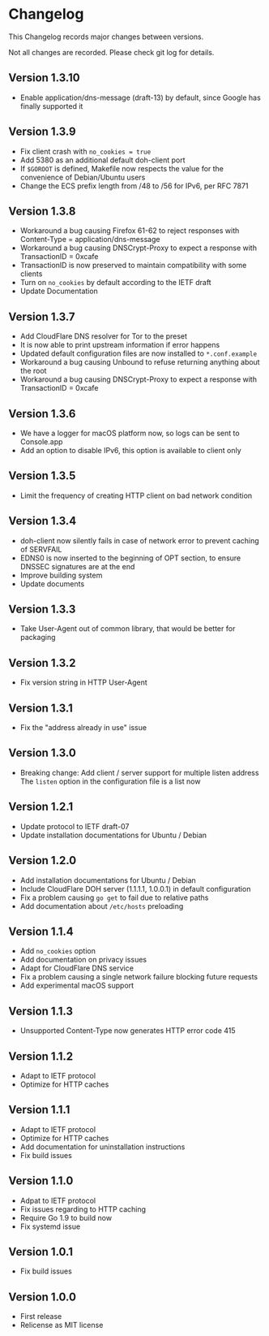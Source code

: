 # Changelog

This Changelog records major changes between versions.

Not all changes are recorded. Please check git log for details.

## Version 1.3.10

- Enable application/dns-message (draft-13) by default, since Google has finally supported it

## Version 1.3.9

- Fix client crash with `no_cookies = true`
- Add 5380 as an additional default doh-client port
- If `$GOROOT` is defined, Makefile now respects the value for the convenience of Debian/Ubuntu users
- Change the ECS prefix length from /48 to /56 for IPv6, per RFC 7871

## Version 1.3.8

- Workaround a bug causing Firefox 61-62 to reject responses with Content-Type = application/dns-message
- Workaround a bug causing DNSCrypt-Proxy to expect a response with TransactionID = 0xcafe
- TransactionID is now preserved to maintain compatibility with some clients
- Turn on `no_cookies` by default according to the IETF draft
- Update Documentation

## Version 1.3.7

- Add CloudFlare DNS resolver for Tor to the preset
- It is now able to print upstream information if error happens
- Updated default configuration files are now installed to `*.conf.example`
- Workaround a bug causing Unbound to refuse returning anything about the root
- Workaround a bug causing DNSCrypt-Proxy to expect a response with TransactionID = 0xcafe

## Version 1.3.6

- We have a logger for macOS platform now, so logs can be sent to Console.app
- Add an option to disable IPv6, this option is available to client only

## Version 1.3.5

- Limit the frequency of creating HTTP client on bad network condition

## Version 1.3.4

- doh-client now silently fails in case of network error to prevent caching of SERVFAIL
- EDNS0 is now inserted to the beginning of OPT section, to ensure DNSSEC signatures are at the end
- Improve building system
- Update documents

## Version 1.3.3

- Take User-Agent out of common library, that would be better for packaging

## Version 1.3.2

- Fix version string in HTTP User-Agent

## Version 1.3.1

- Fix the "address already in use" issue

## Version 1.3.0

- Breaking change: Add client / server support for multiple listen address
  The `listen` option in the configuration file is a list now

## Version 1.2.1

- Update protocol to IETF draft-07
- Update installation documentations for Ubuntu / Debian

## Version 1.2.0

- Add installation documentations for Ubuntu / Debian
- Include CloudFlare DOH server (1.1.1.1, 1.0.0.1) in default configuration
- Fix a problem causing `go get` to fail due to relative paths
- Add documentation about `/etc/hosts` preloading

## Version 1.1.4

- Add `no_cookies` option
- Add documentation on privacy issues
- Adapt for CloudFlare DNS service
- Fix a problem causing a single network failure blocking future requests
- Add experimental macOS support

## Version 1.1.3

- Unsupported Content-Type now generates HTTP error code 415

## Version 1.1.2

- Adapt to IETF protocol
- Optimize for HTTP caches

## Version 1.1.1

- Adapt to IETF protocol
- Optimize for HTTP caches
- Add documentation for uninstallation instructions
- Fix build issues

## Version 1.1.0

- Adpat to IETF protocol
- Fix issues regarding to HTTP caching
- Require Go 1.9 to build now
- Fix systemd issue

## Version 1.0.1

- Fix build issues

## Version 1.0.0

- First release
- Relicense as MIT license
